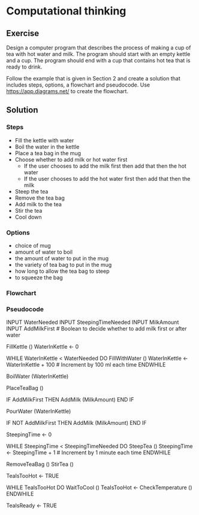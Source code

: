 # Computational thinking

## Exercise

Design a computer program that describes the process of making a cup of tea with hot water and milk. The program should start with an empty kettle and a cup. The program should end with a cup that contains hot tea that is ready to drink.

Follow the example that is given in Section 2 and create a solution that includes steps, options, a flowchart and pseudocode. Use https://app.diagrams.net/ to create the flowchart.

## Solution

### Steps

* Fill the kettle with water
* Boil the water in the kettle
* Place a tea bag in the mug
* Choose whether to add milk or hot water first
    * If the user chooses to add the milk first then add that then the hot water
    * If the user chooses to add the hot water first then add that then the milk
* Steep the tea
* Remove the tea bag
* Add milk to the tea
* Stir the tea
* Cool down

### Options

* choice of mug
* amount of water to boil
* the amount of water to put in the mug
* the variety of tea bag to put in the mug
* how long to allow the tea bag to steep
* to squeeze the bag

### Flowchart

### Pseudocode

INPUT WaterNeeded
INPUT SteepingTimeNeeded
INPUT MilkAmount
INPUT AddMilkFirst  # Boolean to decide whether to add milk first or after water

FillKettle ()
WaterInKettle ← 0

WHILE WaterInKettle < WaterNeeded DO
    FillWithWater ()
    WaterInKettle ← WaterInKettle + 100  # Increment by 100 ml each time
ENDWHILE

BoilWater (WaterInKettle)

PlaceTeaBag ()

IF AddMilkFirst THEN
    AddMilk (MilkAmount)
END IF

PourWater (WaterInKettle)

IF NOT AddMilkFirst THEN
    AddMilk (MilkAmount)
END IF

SteepingTime ← 0

WHILE SteepingTime < SteepingTimeNeeded DO
    SteepTea ()
    SteepingTime ← SteepingTime + 1  # Increment by 1 minute each time
ENDWHILE

RemoveTeaBag ()
StirTea ()

TeaIsTooHot ← TRUE

WHILE TeaIsTooHot DO
    WaitToCool ()
    TeaIsTooHot ← CheckTemperature ()
ENDWHILE

TeaIsReady ← TRUE